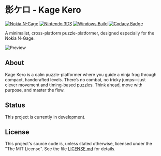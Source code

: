 ﻿# 影ケロ - Kage Kero

[![Nokia N-Gage](https://github.com/ngagesdk/kagekero/actions/workflows/nokia-ngage.yml/badge.svg)](https://github.com/ngagesdk/kagekero/actions/workflows/nokia-ngage.yml)
[![Nintendo 3DS](https://github.com/ngagesdk/kagekero/actions/workflows/n3ds.yml/badge.svg)](https://github.com/ngagesdk/kagekero/actions/workflows/n3ds.yml)
[![Windows Build](https://github.com/ngagesdk/kagekero/actions/workflows/windows.yml/badge.svg)](https://github.com/ngagesdk/kagekero/actions/workflows/windows.yml)
[![Codacy Badge](https://app.codacy.com/project/badge/Grade/f7951adf3c234609874929575b6bfd23)](https://app.codacy.com/gh/ngagesdk/kagekero/dashboard?utm_source=gh&utm_medium=referral&utm_content=&utm_campaign=Badge_grade)

A minimalist, cross-platform puzzle-platformer, designed especially for the
Nokia N-Gage.

![Preview](https://github.com/ngagesdk/kagekero/blob/main/media/kagekero-preview.gif)

## About

Kage Kero is a calm puzzle-platformer where you guide a ninja frog through compact,
handcrafted levels. There’s no combat, no tricky jumps—just clever movement and
timing-based puzzles.  Think ahead, move with purpose, and master the flow.

## Status

This project is currently in development.

## License

This project's source code is, unless stated otherwise, licensed under
the "The MIT License".  See the file [LICENSE.md](LICENSE.md) for
details.
